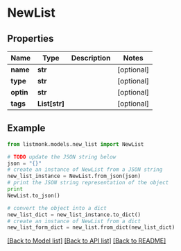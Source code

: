 # NewList


## Properties
Name | Type | Description | Notes
------------ | ------------- | ------------- | -------------
**name** | **str** |  | [optional] 
**type** | **str** |  | [optional] 
**optin** | **str** |  | [optional] 
**tags** | **List[str]** |  | [optional] 

## Example

```python
from listmonk.models.new_list import NewList

# TODO update the JSON string below
json = "{}"
# create an instance of NewList from a JSON string
new_list_instance = NewList.from_json(json)
# print the JSON string representation of the object
print
NewList.to_json()

# convert the object into a dict
new_list_dict = new_list_instance.to_dict()
# create an instance of NewList from a dict
new_list_form_dict = new_list.from_dict(new_list_dict)
```
[[Back to Model list]](../README.md#documentation-for-models) [[Back to API list]](../README.md#documentation-for-api-endpoints) [[Back to README]](../README.md)



